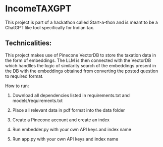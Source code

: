 # IncomeTAXGPT
This project is part of a hackathon called Start-a-thon and is meant to be a ChatGPT like tool specifically for Indian tax.

## Technicalities:
This project makes use of Pinecone VectorDB to store the taxation data in the form of embeddings. The LLM is then connected with the VectorDB which handlles the logic of similarity search of the embeddings present in the DB with the embeddings obtained from converting the posted question to required format.

How to run:

1. Download all dependencies listed in requirements.txt and models/requirements.txt

2. Place all relevant data in pdf format into the data folder

3. Create a Pinecone account and create an index

4. Run embedder.py with your own API keys and index name

5. Run app.py with your own API keys and index name
